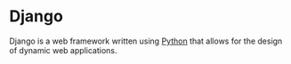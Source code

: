 # Django

Django is a web framework written using [Python](/wiki/Python) that allows for the design of dynamic web applications.